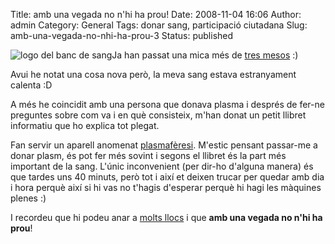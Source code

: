 Title: amb una vegada no n'hi ha prou!
Date: 2008-11-04 16:06
Author: admin
Category: General
Tags: donar sang, participació ciutadana
Slug: amb-una-vegada-no-nhi-ha-prou-3
Status: published

<img src="http://gil.badall.net/wp-content/uploads/2007/04/logo_portada.gif" data-align="right" alt="logo del banc de sang" />Ja han passat una mica més de <a href="http://gil.badall.net/?p=370" target="_blank" rel="noopener">tres mesos</a> :)

Avui he notat una cosa nova però, la meva sang estava estranyament calenta :D

A més he coincidit amb una persona que donava plasma i després de fer-ne preguntes sobre com va i en què consisteix, m'han donat un petit llibret informatiu que ho explica tot plegat.

Fan servir un aparell anomenat <a href="http://www.bancsang.net/ca/donants/plasmaferesi.html" target="_blank" rel="noopener">plasmafèresi</a>. M'estic pensant passar-me a donar plasm, és pot fer més sovint i segons el llibret és la part més important de la sang. L'únic inconvenient (per dir-ho d'alguna manera) és que tardes uns 40 minuts, però tot i així et deixen trucar per quedar amb dia i hora perquè així si hi vas no t'hagis d'esperar perquè hi hagi les màquines plenes :)

I recordeu que hi podeu anar a <a href="http://www.bancsang.net/ca/donants/on_donar_sang.html" target="_blank" rel="noopener">molts llocs</a> i que **amb una vegada no n'hi ha prou**!
